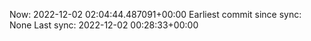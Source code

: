 Now: 2022-12-02 02:04:44.487091+00:00 Earliest commit since sync: None Last sync: 2022-12-02 00:28:33+00:00
